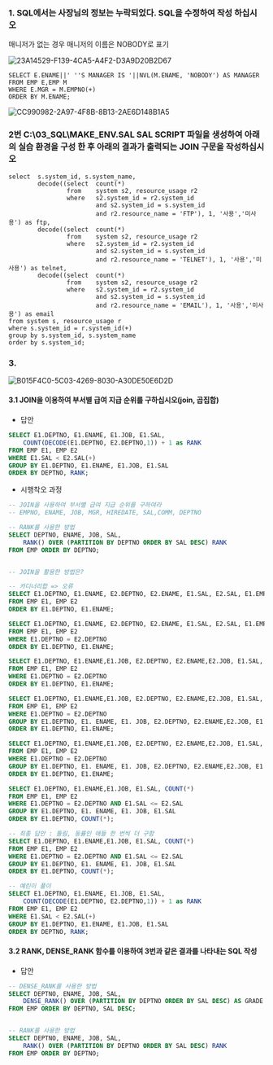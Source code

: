 ### 1. SQL에서는 사장님의 정보는 누락되었다. SQL을 수정하여 작성 하십시오
매니저가 없는 경우 매니저의 이름은 NOBODY로 표기


![23A14529-F139-4CA5-A4F2-D3A9D20B2D67](https://user-images.githubusercontent.com/77392444/117590929-c125db00-b16c-11eb-8a64-6ae033695041.jpeg)


```
SELECT E.ENAME||' ''S MANAGER IS '||NVL(M.ENAME, 'NOBODY') AS MANAGER
FROM EMP E,EMP M 
WHERE E.MGR = M.EMPNO(+) 
ORDER BY M.ENAME;
```

![CC990982-2A97-4F8B-8B13-2AE6D148B1A5](https://user-images.githubusercontent.com/77392444/117590988-fe8a6880-b16c-11eb-9d62-dbd86fea81fc.jpeg)


### 2번 C:\03_SQL\MAKE_ENV.SAL  SAL SCRIPT 파일을 생성하여 아래의 실습 환경을 구성 한 후 아래의 결과가 출력되는 JOIN 구문을 작성하십시오

```
select  s.system_id, s.system_name,
        decode((select  count(*) 
                from    system s2, resource_usage r2
                where   s2.system_id = r2.system_id 
                        and s2.system_id = s.system_id 
                        and r2.resource_name = 'FTP'), 1, '사용','미사용') as ftp,
        decode((select  count(*) 
                from    system s2, resource_usage r2 
                where   s2.system_id = r2.system_id 
                        and s2.system_id = s.system_id 
                        and r2.resource_name = 'TELNET'), 1, '사용','미사용') as telnet,
        decode((select  count(*) 
                from    system s2, resource_usage r2
                where   s2.system_id = r2.system_id 
                        and s2.system_id = s.system_id 
                        and r2.resource_name = 'EMAIL'), 1, '사용','미사용') as email
from system s, resource_usage r
where s.system_id = r.system_id(+)
group by s.system_id, s.system_name
order by s.system_id;
```

### 3. 

![B015F4C0-5C03-4269-8030-A30DE50E6D2D](https://user-images.githubusercontent.com/77392444/117590991-064a0d00-b16d-11eb-982f-50fdb7c1afce.jpeg)


#### 3.1 JOIN을 이용하여 부서별 급여 지급 순위를 구하십시오(join, 곱집합)


- 답안

```SQL
SELECT E1.DEPTNO, E1.ENAME, E1.JOB, E1.SAL, 
    COUNT(DECODE(E1.DEPTNO, E2.DEPTNO,1)) + 1 as RANK 
FROM EMP E1, EMP E2
WHERE E1.SAL < E2.SAL(+)
GROUP BY E1.DEPTNO, E1.ENAME, E1.JOB, E1.SAL
ORDER BY DEPTNO, RANK;
```

- 시행착오 과정

```SQL
-- JOIN을 사용하여 부서별 급여 지급 순위를 구하여라
-- EMPNO, ENAME, JOB, MGR, HIREDATE, SAL,COMM, DEPTNO

-- RANK를 사용한 방법
SELECT DEPTNO, ENAME, JOB, SAL,
    RANK() OVER (PARTITION BY DEPTNO ORDER BY SAL DESC) RANK
FROM EMP ORDER BY DEPTNO;


-- JOIN을 활용한 방법은?

-- 카디너리합 => 오류
SELECT E1.DEPTNO, E1.ENAME, E2.DEPTNO, E2.ENAME, E1.SAL, E2.SAL, E1.EMPNO,E1.JOB, E1.MGR, E1.HIREDATE, E1.COMM
FROM EMP E1, EMP E2
ORDER BY E1.DEPTNO, E1.ENAME;

SELECT E1.DEPTNO, E1.ENAME, E2.DEPTNO, E2.ENAME, E1.SAL, E2.SAL, E1.EMPNO,E1.JOB, E1.MGR, E1.HIREDATE, E1.COMM
FROM EMP E1, EMP E2
WHERE E1.DEPTNO = E2.DEPTNO
ORDER BY E1.DEPTNO, E1.ENAME;

SELECT E1.DEPTNO, E1.ENAME,E1.JOB, E2.DEPTNO, E2.ENAME,E2.JOB, E1.SAL, E2.SAL
FROM EMP E1, EMP E2
WHERE E1.DEPTNO = E2.DEPTNO
ORDER BY E1.DEPTNO, E1.ENAME;

SELECT E1.DEPTNO, E1.ENAME,E1.JOB, E2.DEPTNO, E2.ENAME,E2.JOB, E1.SAL, E2.SAL
FROM EMP E1, EMP E2
WHERE E1.DEPTNO = E2.DEPTNO
GROUP BY E1.DEPTNO, E1. ENAME, E1. JOB, E2.DEPTNO, E2.ENAME,E2.JOB, E1.SAL, E2.SAL
ORDER BY E1.DEPTNO, E1.ENAME;

SELECT E1.DEPTNO, E1.ENAME,E1.JOB, E2.DEPTNO, E2.ENAME,E2.JOB, E1.SAL, E2.SAL, COUNT(*)
FROM EMP E1, EMP E2
WHERE E1.DEPTNO = E2.DEPTNO
GROUP BY E1.DEPTNO, E1. ENAME, E1. JOB, E2.DEPTNO, E2.ENAME,E2.JOB, E1.SAL, E2.SAL
ORDER BY E1.DEPTNO, E1.ENAME;

SELECT E1.DEPTNO, E1.ENAME,E1.JOB, E1.SAL, COUNT(*)
FROM EMP E1, EMP E2
WHERE E1.DEPTNO = E2.DEPTNO AND E1.SAL <= E2.SAL 
GROUP BY E1.DEPTNO, E1. ENAME, E1. JOB, E1.SAL 
ORDER BY E1.DEPTNO, COUNT(*);

-- 최종 답안 : 틀림, 동률인 애들 한 번씩 더 구함
SELECT E1.DEPTNO, E1.ENAME,E1.JOB, E1.SAL, COUNT(*)
FROM EMP E1, EMP E2
WHERE E1.DEPTNO = E2.DEPTNO AND E1.SAL <= E2.SAL 
GROUP BY E1.DEPTNO, E1. ENAME, E1. JOB, E1.SAL
ORDER BY E1.DEPTNO, COUNT(*);

-- 예린이 풀이
SELECT E1.DEPTNO, E1.ENAME, E1.JOB, E1.SAL, 
    COUNT(DECODE(E1.DEPTNO, E2.DEPTNO,1)) + 1 as RANK 
FROM EMP E1, EMP E2
WHERE E1.SAL < E2.SAL(+)
GROUP BY E1.DEPTNO, E1.ENAME, E1.JOB, E1.SAL
ORDER BY DEPTNO, RANK;
```


#### 3.2 RANK, DENSE_RANK 함수를 이용하여 3번과 같은 결과를 나타내는 SQL 작성

- 답안

```SQL
-- DENSE_RANK를 사용한 방법
SELECT DEPTNO, ENAME, JOB, SAL, 
    DENSE_RANK() OVER (PARTITION BY DEPTNO ORDER BY SAL DESC) AS GRADE
FROM EMP ORDER BY DEPTNO, SAL DESC;


-- RANK를 사용한 방법
SELECT DEPTNO, ENAME, JOB, SAL,
    RANK() OVER (PARTITION BY DEPTNO ORDER BY SAL DESC) RANK
FROM EMP ORDER BY DEPTNO;
```
